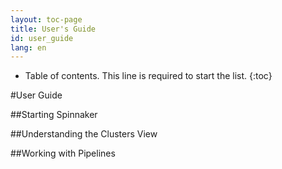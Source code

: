 ```yaml
---
layout: toc-page
title: User's Guide
id: user_guide
lang: en
---
```


* Table of contents. This line is required to start the list.
{:toc}

#User Guide

##Starting Spinnaker

##Understanding the Clusters View

##Working with Pipelines
